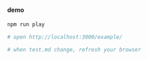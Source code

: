 #### demo

```bash
npm run play

# open http://localhost:3000/example/

# when test.md change, refresh your browser
```
